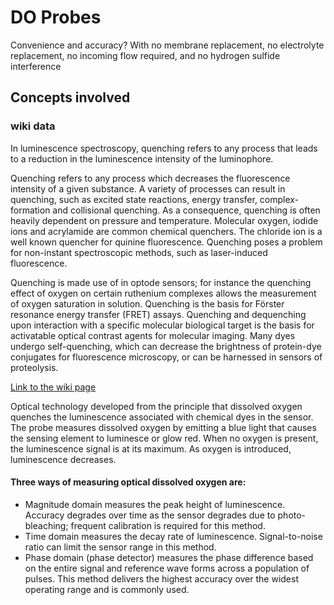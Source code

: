 # DO Probes

Convenience and accuracy? With no membrane replacement, no electrolyte replacement, no incoming flow required, and no hydrogen sulfide interference

## Concepts involved

### wiki data

In luminescence spectroscopy, quenching refers to any process that leads to a reduction in the luminescence intensity of the luminophore.

Quenching refers to any process which decreases the fluorescence intensity of a given substance. A variety of processes can result in quenching, such as excited state reactions, energy transfer, complex-formation and collisional quenching. As a consequence, quenching is often heavily dependent on pressure and temperature. Molecular oxygen, iodide ions and acrylamide are common chemical quenchers. The chloride ion is a well known quencher for quinine fluorescence. Quenching poses a problem for non-instant spectroscopic methods, such as laser-induced fluorescence.

Quenching is made use of in optode sensors; for instance the quenching effect of oxygen on certain ruthenium complexes allows the measurement of oxygen saturation in solution. Quenching is the basis for Förster resonance energy transfer (FRET) assays. Quenching and dequenching upon interaction with a specific molecular biological target is the basis for activatable optical contrast agents for molecular imaging. Many dyes undergo self-quenching, which can decrease the brightness of protein-dye conjugates for fluorescence microscopy, or can be harnessed in sensors of proteolysis.

[Link to the wiki page](<https://www.wikiwand.com/en/Quenching_(fluorescence)#>)

Optical technology developed from the principle that dissolved oxygen quenches the luminescence associated with chemical dyes in the sensor. The probe measures dissolved oxygen by emitting a blue light that causes the sensing element to luminesce or glow red. When no oxygen is present, the luminescence signal is at its maximum. As oxygen is introduced, luminescence decreases.

#### Three ways of measuring optical dissolved oxygen are:

- Magnitude domain measures the peak height of luminescence. Accuracy degrades over time as the sensor degrades due to photo-bleaching; frequent calibration is required for this method.
- Time domain measures the decay rate of luminescence. Signal-to-noise ratio can limit the sensor range in this method.
- Phase domain (phase detector) measures the phase difference based on the entire signal and reference wave forms across a population of pulses. This method delivers the highest accuracy over the widest operating range and is commonly used.

